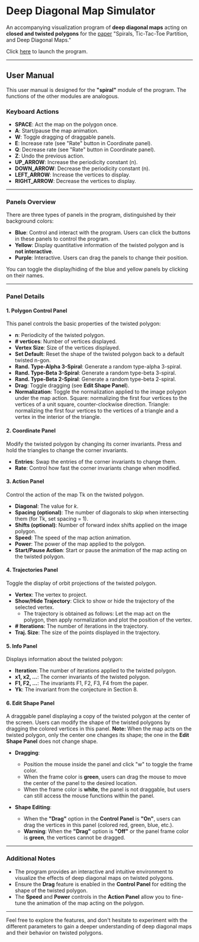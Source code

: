 # Deep Diagonal Map Simulator

An accompanying visualization program of **deep diagonal maps** acting on **closed and twisted polygons** for the [paper](https://arxiv.org/abs/2412.15561) "Spirals, Tic-Tac-Toe Partition, and Deep Diagonal Maps."

Click [here](https://zzou9.github.io/pentagram-map/spiral.html) to launch the program.

---

## User Manual

This user manual is designed for the **"spiral"** module of the program. The functions of the other modules are analogous.

### Keyboard Actions

- **SPACE**: Act the map on the polygon once.
- **A**: Start/pause the map animation.
- **W**: Toggle dragging of draggable panels.
- **E**: Increase rate (see "Rate" button in Coordinate panel).
- **Q**: Decrease rate (see "Rate" button in Coordinate panel).
- **Z**: Undo the previous action.
- **UP_ARROW**: Increase the periodicity constant (n).
- **DOWN_ARROW**: Decrease the periodicity constant (n).
- **LEFT_ARROW**: Increase the vertices to display.
- **RIGHT_ARROW**: Decrease the vertices to display.

---

### Panels Overview

There are three types of panels in the program, distinguished by their background colors:

- **Blue**: Control and interact with the program. Users can click the buttons in these panels to control the program.
- **Yellow**: Display quantitative information of the twisted polygon and is **not interactive**.
- **Purple**: Interactive. Users can drag the panels to change their position.

You can toggle the display/hiding of the blue and yellow panels by clicking on their names.

---

### Panel Details

#### 1. **Polygon Control Panel**

This panel controls the basic properties of the twisted polygon:

- **n**: Periodicity of the twisted polygon.
- **# vertices**: Number of vertices displayed.
- **Vertex Size**: Size of the vertices displayed.
- **Set Default**: Reset the shape of the twisted polygon back to a default twisted n-gon.
- **Rand. Type-Alpha 3-Spiral**: Generate a random type-alpha 3-spiral.
- **Rand. Type-Beta 3-Spiral**: Generate a random type-beta 3-spiral.
- **Rand. Type-Beta 2-Spiral**: Generate a random type-beta 2-spiral.
- **Drag**: Toggle dragging (see **Edit Shape Panel**).
- **Normalization**: Toggle the normalization applied to the image polygon under the map action. Square: normalizing the first four vertices to the vertices of a unit square, counter-clockwise direction. Triangle: normalizing the first four vertices to the vertices of a triangle and a vertex in the interior of the triangle. 

#### 2. **Coordinate Panel**

Modify the twisted polygon by changing its corner invariants. Press and hold the triangles to change the corner invariants.

- **Entries**: Swap the entries of the corner invariants to change them.
- **Rate**: Control how fast the corner invariants change when modified.

#### 3. **Action Panel**

Control the action of the map Tk on the twisted polygon.

- **Diagonal**: The value for *k*.
- **Spacing (optional)**: The number of diagonals to skip when intersecting them (for Tk, set spacing = 1).
- **Shifts (optional)**: Number of forward index shifts applied on the image polygon.
- **Speed**: The speed of the map action animation.
- **Power**: The power of the map applied to the polygon.
- **Start/Pause Action**: Start or pause the animation of the map acting on the twisted polygon.

#### 4. **Trajectories Panel**

Toggle the display of orbit projections of the twisted polygon.

- **Vertex**: The vertex to project.
- **Show/Hide Trajectory**: Click to show or hide the trajectory of the selected vertex.
  - The trajectory is obtained as follows: Let the map act on the polygon, then apply normalization and plot the position of the vertex.
- **# Iterations**: The number of iterations in the trajectory.
- **Traj. Size**: The size of the points displayed in the trajectory.

#### 5. **Info Panel**

Displays information about the twisted polygon:

- **Iteration**: The number of iterations applied to the twisted polygon.
- **x1, x2, ...**: The corner invariants of the twisted polygon.
- **F1, F2, ...**: The invariants F1, F2, F3, F4 from the paper.
- **Yk**: The invariant from the conjecture in Section 8.

#### 6. **Edit Shape Panel**

A draggable panel displaying a copy of the twisted polygon at the center of the screen. Users can modify the shape of the twisted polygons by dragging the colored vertices in this panel. **Note:** When the map acts on the twisted polygon, only the center one changes its shape; the one in the **Edit Shape Panel** does not change shape.

- **Dragging**: 
  - Position the mouse inside the panel and click "w" to toggle the frame color.
  - When the frame color is **green**, users can drag the mouse to move the center of the panel to the desired location.
  - When the frame color is **white**, the panel is not draggable, but users can still access the mouse functions within the panel.

- **Shape Editing**:
  - When the **"Drag"** option in the **Control Panel** is **"On"**, users can drag the vertices in this panel (colored red, green, blue, etc.).
  - **Warning**: When the **"Drag"** option is **"Off"** or the panel frame color is **green**, the vertices cannot be dragged.

---

### Additional Notes

- The program provides an interactive and intuitive environment to visualize the effects of deep diagonal maps on twisted polygons.
- Ensure the **Drag** feature is enabled in the **Control Panel** for editing the shape of the twisted polygon.
- The **Speed** and **Power** controls in the **Action Panel** allow you to fine-tune the animation of the map acting on the polygon.

---

Feel free to explore the features, and don't hesitate to experiment with the different parameters to gain a deeper understanding of deep diagonal maps and their behavior on twisted polygons.
